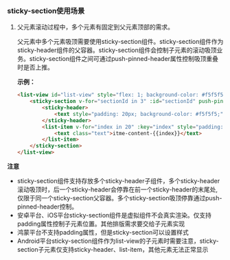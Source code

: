 
<!-- ## sticky-section -->

<!-- UTSCOMJSON.sticky-section.name -->

<!-- UTSCOMJSON.sticky-section.description -->

<!-- UTSCOMJSON.sticky-section.compatibility -->

<!-- UTSCOMJSON.sticky-section.attribute -->

<!-- UTSCOMJSON.sticky-section.event -->

<!-- UTSCOMJSON.sticky-section.component_type-->

### sticky-section使用场景

1. 父元素滚动过程中，多个元素有固定到父元素顶部的需求。

	父元素中多个元素吸顶需要使用sticky-section组件。sticky-section组件作为sticky-header组件的父容器。sticky-section组件会控制子元素的滚动吸顶业务。sticky-section组件之间可通过push-pinned-header属性控制吸顶重叠时是否上推。

	**示例：**

	```html
	<list-view id="list-view" style="flex: 1; background-color: #f5f5f5;">
		<sticky-section v-for="sectionId in 3" :id="sectionId" push-pinned-header=false>
			<sticky-header>
				<text style="padding: 20px; background-color: #f5f5f5;">sticky-header吸顶--{{sectionId}}</text>
			</sticky-header>
			<list-item v-for="index in 20" :key="index" style="padding: 15px; margin: 5px 0;background-color: #fff;border-radius: 5px;">
				<text class="text">itme-content-{{index}}</text>
			</list-item>
		</sticky-section>
	</list-view>
	```

**注意**

+ sticky-section组件支持存放多个sticky-header子组件，多个sticky-header滚动吸顶时，后一个sticky-header会停靠在前一个sticky-header的末尾处, 仅限于同一个sticky-section父容器。多个sticky-section吸顶停靠通过push-pinned-header控制。
+ 安卓平台、iOS平台sticky-section组件是虚拟组件不会真实渲染。仅支持padding属性控制子元素位置。其他排版需求要交给子元素实现
+ 鸿蒙平台不支持padding属性，但是sticky-section可以设置样式
+ Android平台sticky-section组件作为list-view的子元素时需要注意，sticky-section子元素仅支持sticky-header、list-item，其他元素无法正常显示

<!-- UTSCOMJSON.sticky-section.children -->

<!-- UTSCOMJSON.sticky-section.example -->

<!-- UTSCOMJSON.sticky-section.reference -->

